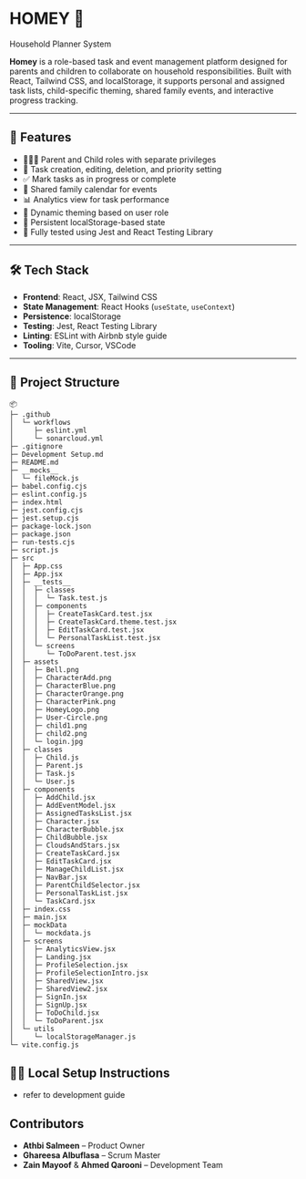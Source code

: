 
# HOMEY 🏡 
 Household Planner System

**Homey** is a role-based task and event management platform designed for parents and children to collaborate on household responsibilities. Built with React, Tailwind CSS, and localStorage, it supports personal and assigned task lists, child-specific theming, shared family events, and interactive progress tracking.

---

## 🚀 Features

- 👨‍👩‍👧 Parent and Child roles with separate privileges
- 📝 Task creation, editing, deletion, and priority setting
- ✅ Mark tasks as in progress or complete
- 📅 Shared family calendar for events
- 📊 Analytics view for task performance
- 🎨 Dynamic theming based on user role
- 💾 Persistent localStorage-based state
- 🧪 Fully tested using Jest and React Testing Library

---

## 🛠️ Tech Stack

- **Frontend**: React, JSX, Tailwind CSS
- **State Management**: React Hooks (`useState`, `useContext`)
- **Persistence**: localStorage
- **Testing**: Jest, React Testing Library
- **Linting**: ESLint with Airbnb style guide
- **Tooling**: Vite, Cursor, VSCode

---

## 📁 Project Structure
```
📦 
├─ .github
│  └─ workflows
│     ├─ eslint.yml
│     └─ sonarcloud.yml
├─ .gitignore
├─ Development Setup.md
├─ README.md
├─ __mocks__
│  └─ fileMock.js
├─ babel.config.cjs
├─ eslint.config.js
├─ index.html
├─ jest.config.cjs
├─ jest.setup.cjs
├─ package-lock.json
├─ package.json
├─ run-tests.cjs
├─ script.js
├─ src
│  ├─ App.css
│  ├─ App.jsx
│  ├─ __tests__
│  │  ├─ classes
│  │  │  └─ Task.test.js
│  │  ├─ components
│  │  │  ├─ CreateTaskCard.test.jsx
│  │  │  ├─ CreateTaskCard.theme.test.jsx
│  │  │  ├─ EditTaskCard.test.jsx
│  │  │  └─ PersonalTaskList.test.jsx
│  │  └─ screens
│  │     └─ ToDoParent.test.jsx
│  ├─ assets
│  │  ├─ Bell.png
│  │  ├─ CharacterAdd.png
│  │  ├─ CharacterBlue.png
│  │  ├─ CharacterOrange.png
│  │  ├─ CharacterPink.png
│  │  ├─ HomeyLogo.png
│  │  ├─ User-Circle.png
│  │  ├─ child1.png
│  │  ├─ child2.png
│  │  └─ login.jpg
│  ├─ classes
│  │  ├─ Child.js
│  │  ├─ Parent.js
│  │  ├─ Task.js
│  │  └─ User.js
│  ├─ components
│  │  ├─ AddChild.jsx
│  │  ├─ AddEventModel.jsx
│  │  ├─ AssignedTasksList.jsx
│  │  ├─ Character.jsx
│  │  ├─ CharacterBubble.jsx
│  │  ├─ ChildBubble.jsx
│  │  ├─ CloudsAndStars.jsx
│  │  ├─ CreateTaskCard.jsx
│  │  ├─ EditTaskCard.jsx
│  │  ├─ ManageChildList.jsx
│  │  ├─ NavBar.jsx
│  │  ├─ ParentChildSelector.jsx
│  │  ├─ PersonalTaskList.jsx
│  │  └─ TaskCard.jsx
│  ├─ index.css
│  ├─ main.jsx
│  ├─ mockData
│  │  └─ mockdata.js
│  ├─ screens
│  │  ├─ AnalyticsView.jsx
│  │  ├─ Landing.jsx
│  │  ├─ ProfileSelection.jsx
│  │  ├─ ProfileSelectionIntro.jsx
│  │  ├─ SharedView.jsx
│  │  ├─ SharedView2.jsx
│  │  ├─ SignIn.jsx
│  │  ├─ SignUp.jsx
│  │  ├─ ToDoChild.jsx
│  │  └─ ToDoParent.jsx
│  └─ utils
│     └─ localStorageManager.js
└─ vite.config.js
```
## 🧑‍💻 Local Setup Instructions
- refer to development guide
  
## Contributors
- **Athbi Salmeen** – Product Owner  
- **Ghareesa Albuflasa** – Scrum Master
- **Zain Mayoof** & **Ahmed Qarooni** – Development Team   
```
